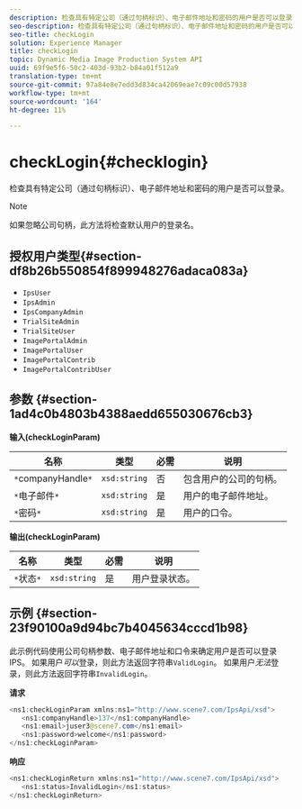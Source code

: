 ```yaml
---
description: 检查具有特定公司（通过句柄标识）、电子邮件地址和密码的用户是否可以登录。
seo-description: 检查具有特定公司（通过句柄标识）、电子邮件地址和密码的用户是否可以登录。
seo-title: checkLogin
solution: Experience Manager
title: checkLogin
topic: Dynamic Media Image Production System API
uuid: 69f9e5f6-50c2-403d-93b2-b84a01f512a9
translation-type: tm+mt
source-git-commit: 97a84e8e7edd3d834ca42069eae7c09c00d57938
workflow-type: tm+mt
source-wordcount: '164'
ht-degree: 11%

---
```



# checkLogin{#checklogin}

检查具有特定公司（通过句柄标识）、电子邮件地址和密码的用户是否可以登录。

>[!NOTE]
>
>如果忽略公司句柄，此方法将检查默认用户的登录名。

## 授权用户类型{#section-df8b26b550854f899948276adaca083a}

* `IpsUser`
* `IpsAdmin`
* `IpsCompanyAdmin`
* `TrialSiteAdmin`
* `TrialSiteUser`
* `ImagePortalAdmin`
* `ImagePortalUser`
* `ImagePortalContrib`
* `ImagePortalContribUser`

## 参数 {#section-1ad4c0b4803b4388aedd655030676cb3}

**输入(checkLoginParam)**

| 名称 | 类型 | 必需 | 说明 |
|---|---|---|---|
| `*`companyHandle`*` | `xsd:string` | 否 | 包含用户的公司的句柄。 |
| `*`电子邮件`*` | `xsd:string` | 是 | 用户的电子邮件地址。 |
| `*`密码`*` | `xsd:string` | 是 | 用户的口令。 |

**输出(checkLoginParam)**

| 名称 | 类型 | 必需 | 说明 |
|---|---|---|---|
| `*`状态`*` | `xsd:string` | 是 | 用户登录状态。 |

## 示例 {#section-23f90100a9d94bc7b4045634cccd1b98}

此示例代码使用公司句柄参数、电子邮件地址和口令来确定用户是否可以登录IPS。 如果用户&#x200B;*可以*&#x200B;登录，则此方法返回字符串`ValidLogin`。 如果用户&#x200B;*无法*&#x200B;登录，则此方法返回字符串`InvalidLogin`。

**请求**

```java
<ns1:checkLoginParam xmlns:ns1="http://www.scene7.com/IpsApi/xsd">
   <ns1:companyHandle>137</ns1:companyHandle>
   <ns1:email>juser3@scene7.com</ns1:email>
   <ns1:password>welcome</ns1:password>
</ns1:checkLoginParam>
```

**响应**

```java
<ns1:checkLoginReturn xmlns:ns1="http://www.scene7.com/IpsApi/xsd">
   <ns1:status>InvalidLogin</ns1:status>
</ns1:checkLoginReturn>
```

